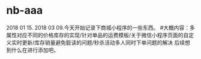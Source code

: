 # nb-aaa
2018 01 15.
2018 03 09.今天开始记录下商城小程序的一些东西。
#大概内容：多属性对应不同的价格库存的实现/针对单品的运费模板/关于微信小程序页面的自定义实时更新/库存销量避免脏读的问题/秒杀活动多人同时下单问题的解决
后续想到什么在进行添加吧。
